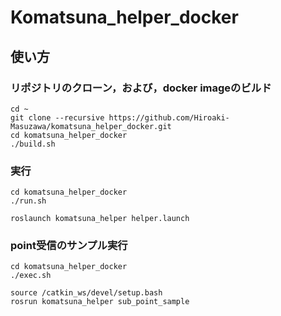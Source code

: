# Komatsuna_helper_docker
## 使い方
### リポジトリのクローン，および，docker imageのビルド
```
cd ~
git clone --recursive https://github.com/Hiroaki-Masuzawa/komatsuna_helper_docker.git
cd komatsuna_helper_docker
./build.sh
```
### 実行
```
cd komatsuna_helper_docker
./run.sh
```
```
roslaunch komatsuna_helper helper.launch
```
### point受信のサンプル実行
```
cd komatsuna_helper_docker
./exec.sh
```
```
source /catkin_ws/devel/setup.bash
rosrun komatsuna_helper sub_point_sample
```
